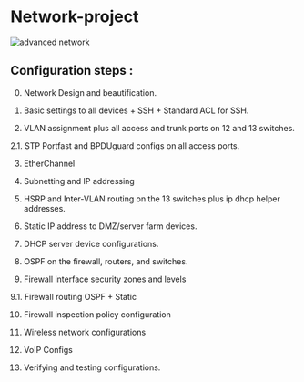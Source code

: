 # Network-project
![advanced network](https://github.com/user-attachments/assets/2e8114f9-a6a6-46ed-8c19-16d1268ccff5)

## Configuration steps :
0. Network Design and beautification.

1. Basic settings to all devices + SSH + Standard ACL for SSH.

2. VLAN assignment plus all access and trunk ports on 12 and 13 switches.

 2.1. STP Portfast and BPDUguard configs on all access ports.

3. EtherChannel

4. Subnetting and IP addressing

5. HSRP and Inter-VLAN routing on the 13 switches plus ip dhcp helper addresses.

6. Static IP address to DMZ/server farm devices.

7. DHCP server device configurations.

8. OSPF on the firewall, routers, and switches.

9. Firewall interface security zones and levels

  9.1. Firewall routing OSPF + Static

10. Firewall inspection policy configuration

11. Wireless network configurations

12. VoIP Configs

13. Verifying and testing configurations.
